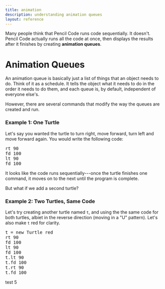 ```yaml
---
title: animation
description: understanding animation queues
layout: reference
---
```


Many people think that Pencil Code runs code sequentially. It doesn't. Pencil Code actually runs all the code at once, then displays the results after it finishes by creating **animation queues**. 

# Animation Queues

An animation queue is basically just a list of things that an object needs to do. Think of it as a schedule. It tells the object what it needs to do in the order it needs to do them, and each queue is, by default, independent of everyone else's. 

However, there are several commands that modify the way the queues are created and run. 

### Example 1: One Turtle

Let's say you wanted the turtle to turn right, move forward, turn left and move forward again. You would write the following code: 

<pre class="examp">
rt 90
fd 100
lt 90
fd 100
</pre>

<script type="demo" width=220 height=220>
demo ->
  rt 90
  fd 100
  lt 90
  fd 100
</script>

It looks like the code runs sequentially---once the turtle finishes one command, it moves on to the next until the program is complete. 

But what if we add a second turtle?

### Example 2: Two Turtles, Same Code

Let's try creating another turtle named `t`, and using the the same code for both turtles, albiet in the reverse direction (moving in a "U" pattern). Let's also make `t` red for clarity. 

<pre class="examp">
t = new Turtle red
rt 90
fd 100
lt 90
fd 100
t.lt 90
t.fd 100
t.rt 90
t.fd 100
</pre>

test 5

<script type="figure" width=420 height=220>
rt 90
fd 100
lt 90
fd 100
p = new Turtle red
p.home()
p.lt 90
p.fd 100
p.rt 90
p.fd 100
</script>
